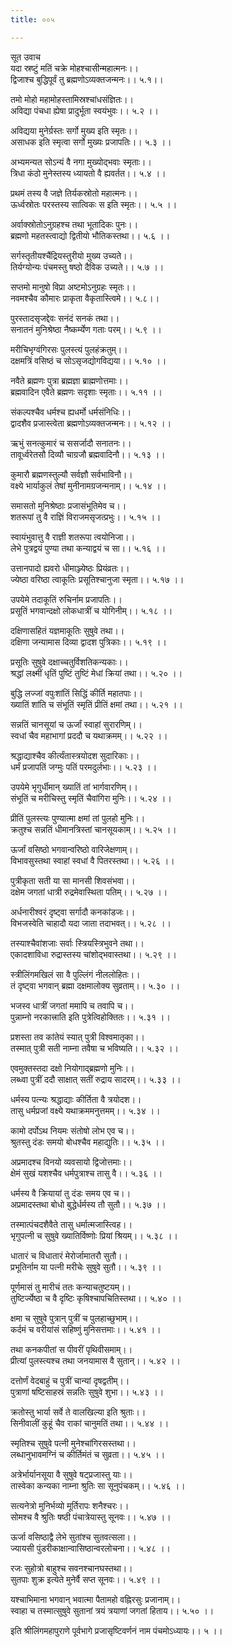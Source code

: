 ```yaml
---
title: ००५

---
```

सूत उवाच  
यदा स्रष्टुं मतिं चक्रे मोहश्चासीन्महात्मनः।।  
द्विजाश्च बुद्धिपूर्वं तु ब्रह्मणोऽव्यक्तजन्मनः।। ५.१।।  
  
तमो मोहो महामोहस्तामिस्रश्चांधसंज्ञितः।।  
अविद्या पंचधा ह्येषा प्रादुर्भूता स्वयंभुवः।। ५.२ ।।  
  
अविद्यया मुनेर्ग्रस्तः सर्गो मुख्य इति स्मृतः।।  
असाधक इति स्मृत्वा सर्गो मुख्यः प्रजापतिः।। ५.३ ।।  
  
अभ्यमन्यत सोऽन्यं वै नगा मुख्योद्भवाः स्मृताः।।  
त्रिधा कंठो मुनेस्तस्य ध्यायतो वै ह्यवर्तत।। ५.४ ।।  
  
प्रथमं तस्य वै जज्ञे तिर्यकस्रोतो महात्मनः।।  
ऊर्ध्वस्रोतः परस्तस्य सात्विकः स इति स्मृतः।। ५.५ ।।  
  
अर्वाक्स्रोतोऽनुग्रहश्च तथा भूतादिकः पुनः।।  
ब्रह्मणो महतस्त्वाद्यो द्वितीयो भौतिकस्तथा।। ५.६ ।।  
  
सर्गस्तृतीयश्चैंद्रियस्तुरीयो मुख्य उच्यते।।  
तिर्यग्योन्यः पंचमस्तु षष्ठो दैविक उच्यते।। ५.७ ।।  
  
सप्तमो मानुषो विप्रा अष्टमोऽनुग्रहः स्मृतः।।  
नवमश्चैव कौमारः प्राकृता वैकृतास्त्विमे।। ५.८।।  
  
पुरस्तादसृजद्देवः सनंदं सनकं तथा।।  
सनातनं मुनिश्रेष्ठा नैष्कर्म्येण गताः परम्।। ५.९ ।।  
  
मरीचिभृग्वंगिरसः पुलस्त्यं पुलहंक्रतुम्।।  
दक्षमत्रिं वसिष्ठं च सोऽसृजद्योगविद्यया।। ५.१० ।।  
  
नवैते ब्रह्मणः पुत्रा ब्रह्मज्ञा ब्राह्मणोत्तमाः।।  
ब्रह्मवादिन एवैते ब्रह्मणः सदृशाः स्मृताः।। ५.११ ।।  
  
संकल्पश्चैव धर्मश्च ह्यधर्मो धर्मसंनिधिः।।  
द्वादशैव प्रजास्त्वेता ब्रह्मणोऽव्यक्तजन्मनः।। ५.१२ ।।  
  
ऋभुं सनत्कुमारं च ससर्जादौ सनातनः।।  
तावूर्ध्वरेतसौ दिव्यौ चाग्रजौ ब्रह्मवादिनौ।। ५.१३ ।।  
  
कुमारौ ब्रह्मणस्तुल्यौ सर्वज्ञौ सर्वभाविनौ।।  
वक्ष्ये भार्याकुलं तेषां मुनीनामग्रजन्मनाम्।। ५.१४ ।।  
  
समासतो मुनिश्रेष्ठाः प्रजासंभूतिमेव च।।  
शतरूपां तु वै राज्ञिं विराजमसृजत्प्रभुः।। ५.१५ ।।  
  
स्वायंभुवात्तु वै राज्ञी शतरूपा त्वयोनिजा।।  
लेभे पुत्रद्वयं पुण्या तथा कन्याद्वयं च सा।। ५.१६ ।।  
  
उत्तानपादो ह्यवरो धीमाञ्ज्येष्ठः प्रियंव्रतः।।  
ज्येष्ठा वरिष्ठा त्वाकूतिः प्रसूतिश्चानुजा स्मृता।। ५.१७ ।।  
  
उपयेमे तदाकूतिं रुचिर्नाम प्रजापतिः।।  
प्रसूतिं भगवान्दक्षो लोकधात्रीं च योगिनीम्।। ५.१८ ।।  
  
दक्षिणासहितं यज्ञमाकूतिः सुषुवे तथा।।  
दक्षिणा जन्यामास दिव्या द्वादश पुत्रिकाः।। ५.१९ ।।  
  
प्रसूतिः सुषुवे दक्षाच्चतुर्विशतिकन्यकाः।।  
श्रद्धां लक्ष्मीं धृतिं पुष्टिं तुष्टिं मेधां क्रियां तथा।। ५.२० ।।  
  
बुद्धि लज्जां वपुःशांतिं सिद्धिं कीर्ति महातपाः।।  
ख्यातिं शांति च संभूतिं स्मृतिं प्रीतिं क्षमां तथा।। ५.२१ ।।  
  
सन्नतिं चानसूयां च ऊर्जां स्वाहां सुरारणिम्।।  
स्वधां चैव महाभागां प्रददौ च यथाक्रमम्।। ५.२२ ।।  
  
श्रद्धाद्याश्चैव कीर्त्यंतास्त्रयोदश सुदारिकाः।।  
धर्मं प्रजापतिं जग्मुः पतिं परमदुर्लभाः।। ५.२३ ।।  
  
उपयेमे भृगुर्धीमान् ख्यातिं तां भार्गवारणिम्।।  
संभूतिं च मरीचिस्तु स्मृतिं चैवांगिरा मुनिः।। ५.२४ ।।  
  
प्रीतिं पुलस्त्यः पुण्यात्मा क्षमां तां पुलहो मुनिः।।  
क्रतुश्च सन्नतिं धीमानत्रिस्तां चानसूयकाम्।। ५.२५ ।।  
  
ऊर्जां वसिष्ठो भगवान्वरिष्ठो वारिजेक्षणाम्।।  
विभावसुस्तथा स्वाहां स्वधां वै पितरस्तथा।। ५.२६ ।।  
  
पुत्रीकृता सती या सा मानसी शिवसंभवा।।  
दक्षेम जगतां धात्री रुद्रमेवास्थिता पतिम्।। ५.२७ ।।  
  
अर्धनारीश्वरं दृष्ट्वा सर्गादौ कनकांडजः।।  
विभजस्वेति चाहादौ यदा जाता तदाभवत्।। ५.२८ ।।  
  
तस्याश्चैवांशजाः सर्वाः स्त्रियस्त्रिभुवने तथा।।  
एकादशाविधा रुद्रास्तस्य चांशोद्भवास्तथा।। ५.२९ ।।  
  
स्त्रीलिंगमखिलं सा वै पुल्लिंगं नीललोहितः।।  
तं दृष्ट्वा भगवान् ब्रह्मा दक्षमालोक्य सुव्रताम्।। ५.३० ।।  
  
भजस्व धात्रीं जगतां ममापि च तवापि च।।  
पुन्नाम्नो नरकात्त्राति इति पुत्रेत्विहोक्तितः।। ५.३१ ।।  
  
प्रशस्ता तव कांतेयं स्यात् पुत्री विश्वमातृका।।  
तस्मात् पुत्री सती नाम्ना तवैषा च भविष्यति।। ५.३२ ।।  
  
एवमुक्तस्तदा दक्षो नियोगाद्ब्रह्मणो मुनिः।।  
लब्ध्वा पुत्रीं ददौ साक्षात् सतीं रुद्राय सादरम्।। ५.३३ ।।  
  
धर्मस्य पत्न्यः श्रद्धाद्याः कीर्तिता वै त्रयोदश।।  
तासु धर्मप्रजां वक्ष्ये यथाक्रममनुत्तमम्।। ५.३४ ।।  
  
कामो दर्पोऽथ नियमः संतोषो लोभ एव च।।  
श्रुतस्तु दंडः समयो बोधश्चैव महाद्युतिः।। ५.३५ ।।  
  
अप्रमादश्च विनयो व्यवसायो द्विजोत्तमाः।।  
क्षेमं सुखं यशश्चैव धर्मपुत्राश्च तासु वै।। ५.३६ ।।  
  
धर्मस्य वै क्रियायां तु दंडः समय एव च।।  
अप्रमादस्तथा बोधो बुद्धेर्धर्मस्य तौ सुतौ।। ५.३७ ।।  
  
तस्मात्पंचदशैवैते तासु धर्मात्मजास्त्विह।।  
भृगुपत्नी च सुषुवे ख्यातिर्विष्णोः प्रियां श्रियम्।। ५.३८ ।।  
  
धातारं च विधातारं मेरोर्जामातरौ सुतौ।।  
प्रभूतिर्नाम या पत्नी मरीचेः सुषुवे सुतौ।। ५.३९ ।।  
  
पूर्णमासं तु मारीचं ततः कन्याचतुष्टयम्।।  
तुष्टिर्ज्येष्ठा च वै दृष्टिः कृषिश्चापचितिस्तथा।। ५.४० ।।  
  
क्षमा च सुषुवे पुत्रान् पुत्रीं च पुलहाच्छुभाम्।।  
कर्दमं च वरीयांसं सहिष्णुं मुनिसत्तमाः।। ५.४१ ।।  
  
तथा कनकपीतां स पीवरीं पृथिवीसमाम्।।  
प्रीत्यां पुलस्त्यश्च तथा जनयामास वै सुतान्।। ५.४२ ।।  
  
दत्तोर्णं वेदबाहुं च पुत्रीं चान्यां दृषद्वतीम्।।  
पुत्राणां षष्टिसाहस्रं सन्नतिः सुषुवे शुभा।। ५.४३ ।।  
  
क्रतोस्तु भार्या सर्वे ते वालखिल्या इति श्रुताः।।  
सिनीवालीं कुहूं चैव राकां चानुमतिं तथा।। ५.४४ ।।  
  
स्मृतिश्च सुषुवे पत्नी मुनेश्चांगिरसस्तथा।।  
लब्धानुभावमग्निं च कीर्तिमंतं च सुव्रता।। ५.४५ ।।  
  
अत्रेर्भार्यानसूया वै सुषुवे षट्प्रजास्तु याः।।  
तास्वेका कन्यका नाम्ना श्रुतिः सा सूनुपंचकम्।। ५.४६ ।।  
  
सत्यनेत्रो मुनिर्भव्यो मूर्तिरापः शनैश्चरः।।  
सोमश्च वै श्रुतिः षष्ठी पंचात्रेयास्तु सूनवः।। ५.४७ ।।  
  
ऊर्जा वसिष्ठाद्वै लेभे सुतांश्च सुतवत्सला।।  
ज्यायसी पुंडरीकाक्षान्वासिष्ठान्वरलोचना।। ५.४८ ।।  
  
रजः सुहोत्रो बाहुश्च सवनश्चानघस्तथा।।  
सुतपाः शुक्र इत्येते मुनेर्वै सप्त सूनवः।। ५.४९ ।।  
  
यश्चाभिमाना भगवान् भवात्मा पैतामहो वह्निरसुः प्रजानाम्।।  
स्वाहा च तस्मात्सुषुवे सुतानां त्रयं त्रयाणां जगतां हिताय।। ५.५० ।।  
  
इति श्रीलिंगमहापुराणे पूर्वभागे प्रजासृष्टिवर्णनं नाम पंचमोऽध्यायः।। ५ ।।